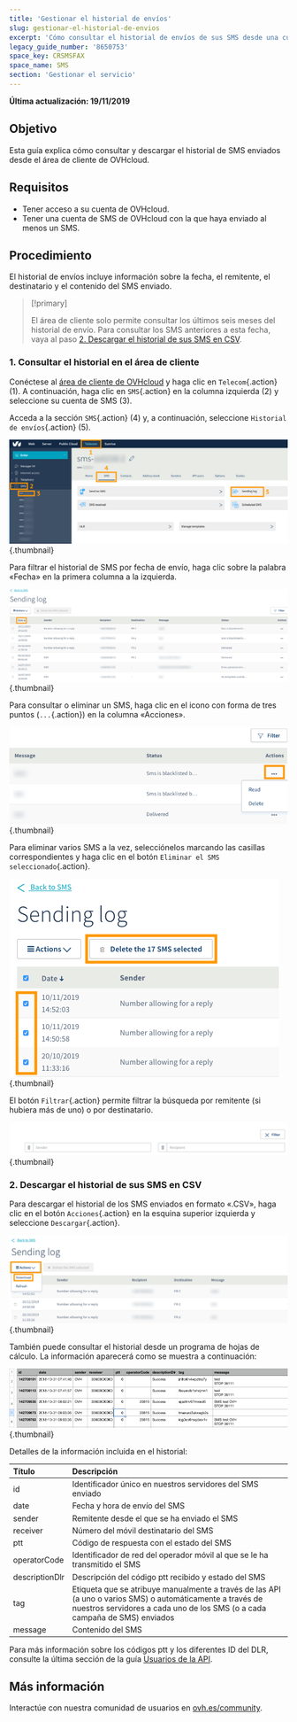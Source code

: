```yaml
---
title: 'Gestionar el historial de envíos'
slug: gestionar-el-historial-de-envios
excerpt: 'Cómo consultar el historial de envíos de sus SMS desde una cuenta de OVHcloud'
legacy_guide_number: '8650753'
space_key: CRSMSFAX
space_name: SMS
section: 'Gestionar el servicio'
---
```


**Última actualización: 19/11/2019**

## Objetivo
Esta guía explica cómo consultar y descargar el historial de SMS enviados desde el área de cliente de OVHcloud.

## Requisitos

- Tener acceso a su cuenta de OVHcloud.
- Tener una cuenta de SMS de OVHcloud con la que haya enviado al menos un SMS.

## Procedimiento

El historial de envíos incluye información sobre la fecha, el remitente, el destinatario y el contenido del SMS enviado.

> [!primary]
>
> El área de cliente solo permite consultar los últimos seis meses del historial de envío. Para consultar los SMS anteriores a esta fecha, vaya al paso [2. Descargar el historial de sus SMS en CSV](https://docs.ovh.com/es/sms/gestionar-el-historial-de-envios/#2-descargar-el-historial-de-sus-sms-en-csv).
>


### 1. Consultar el historial en el área de cliente

Conéctese al [área de cliente de OVHcloud](https://www.ovh.com/auth/?action=gotomanager) y haga clic en `Telecom`{.action} (1). A continuación, haga clic en `SMS`{.action} en la columna izquierda (2) y seleccione su cuenta de SMS (3).

Acceda a la sección `SMS`{.action} (4) y, a continuación, seleccione `Historial de envíos`{.action} (5).

![](images/smshistory1.png){.thumbnail}

Para filtrar el historial de SMS por fecha de envío, haga clic sobre la palabra «Fecha» en la primera columna a la izquierda.

![](images/smshistory2.png){.thumbnail}

Para consultar o eliminar un SMS, haga clic en el icono con forma de tres puntos (`...`{.action}) en la columna «Acciones».

![](images/smshistory3.png){.thumbnail}

Para eliminar varios SMS a la vez, selecciónelos marcando las casillas correspondientes y haga clic en el botón `Eliminar el SMS seleccionado`{.action}.

![](images/smshistory4.png){.thumbnail}
 
El botón `Filtrar`{.action} permite filtrar la búsqueda por remitente (si hubiera más de uno) o por destinatario.

![](images/smshistory5.png){.thumbnail}
 
### 2. Descargar el historial de sus SMS en CSV
 
Para descargar el historial de los SMS enviados en formato «.CSV», haga clic en el botón `Acciones`{.action} en la esquina superior izquierda y seleccione `Descargar`{.action}. 
 
![](images/smshistory6.png){.thumbnail}
 
También puede consultar el historial desde un programa de hojas de cálculo. La información aparecerá como se muestra a continuación:

![](images/smshistory7.png){.thumbnail}

Detalles de la información incluida en el historial:

|  Título  |  Descripción  |
|  :-----          |  :-----          |
|  id |  Identificador único en nuestros servidores del SMS enviado |
|  date | Fecha y hora de envío del SMS  |
|  sender |  Remitente desde el que se ha enviado el SMS |
|  receiver |  Número del móvil destinatario del SMS |
|  ptt |  Código de respuesta con el estado del SMS |
|  operatorCode |  Identificador de red del operador móvil al que se le ha transmitido el SMS |
|  descriptionDlr |  Descripción del código ptt recibido y estado del SMS |
|  tag |  Etiqueta que se atribuye manualmente a través de las API (a uno o varios SMS) o automáticamente a través de nuestros servidores a cada uno de los SMS (o a cada campaña de SMS) enviados |
|  message |  Contenido del SMS |

Para más información sobre los códigos ptt y los diferentes ID del DLR, consulte la última sección de la guía [Usuarios de la API](https://docs.ovh.com/es/sms/usuarios-de-sms/#5-especificar-una-url-de-callback).
 
## Más información

Interactúe con nuestra comunidad de usuarios en [ovh.es/community](https://community.ovh.com).